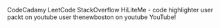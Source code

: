 CodeCadamy
LeetCode
StackOverflow
HiLiteMe - code highlighter
user packt on youtube
user thenewboston on youtube
YouTube!
